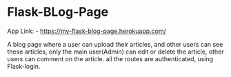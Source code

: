 # Flask-BLog-Page
App Link: - https://my-flask-blog-page.herokuapp.com/

A blog page where a user can upload their articles, and other users can see these articles, only the main user(Admin) can edit or delete the article, other users can comment on the article.
all the routes are authenticated, using Flask-login.
